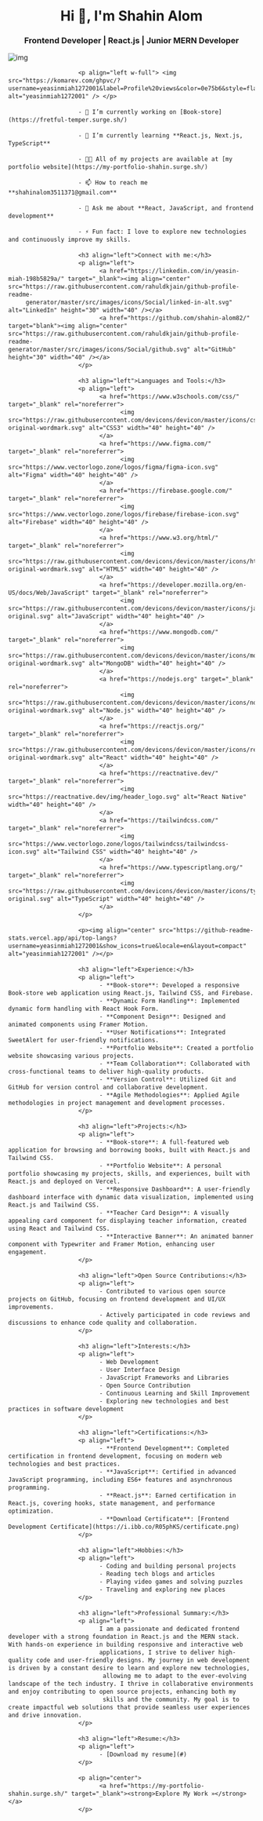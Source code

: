 <h1 align="center">Hi 👋, I'm Shahin Alom</h1>
                  <h3 align="center">Frontend Developer | React.js | Junior MERN Developer</h3>
                  <img height='250' width='1100' src="https://i.ibb.co/1vdN72X/Purple-Abstract-Graphic-Design-Linked-In-Article-Cover-Image-1.png" alt="img">

                        <p align="left w-full"> <img src="https://komarev.com/ghpvc/?username=yeasinmiah1272001&label=Profile%20views&color=0e75b6&style=flat" alt="yeasinmiah1272001" /> </p>

                        - 🔭 I’m currently working on [Book-store](https://fretful-temper.surge.sh/)

                        - 🌱 I’m currently learning **React.js, Next.js, TypeScript**

                        - 👨‍💻 All of my projects are available at [my portfolio website](https://my-portfolio-shahin.surge.sh/)

                        - 📫 How to reach me **shahinalom3511371@gmail.com**

                        - 💬 Ask me about **React, JavaScript, and frontend development**

                        - ⚡ Fun fact: I love to explore new technologies and continuously improve my skills.

                        <h3 align="left">Connect with me:</h3>
                        <p align="left">
                              <a href="https://linkedin.com/in/yeasin-miah-198b5829a/" target="_blank"><img align="center" src="https://raw.githubusercontent.com/rahuldkjain/github-profile-readme- 
         generator/master/src/images/icons/Social/linked-in-alt.svg" alt="LinkedIn" height="30" width="40" /></a>
                              <a href="https://github.com/shahin-alom82/" target="blank"><img align="center" src="https://raw.githubusercontent.com/rahuldkjain/github-profile-readme- 
    generator/master/src/images/icons/Social/github.svg" alt="GitHub" height="30" width="40" /></a>
                        </p>

                        <h3 align="left">Languages and Tools:</h3>
                        <p align="left">
                              <a href="https://www.w3schools.com/css/" target="_blank" rel="noreferrer">
                                    <img src="https://raw.githubusercontent.com/devicons/devicon/master/icons/css3/css3-original-wordmark.svg" alt="CSS3" width="40" height="40" />
                              </a>
                              <a href="https://www.figma.com/" target="_blank" rel="noreferrer">
                                    <img src="https://www.vectorlogo.zone/logos/figma/figma-icon.svg" alt="Figma" width="40" height="40" />
                              </a>
                              <a href="https://firebase.google.com/" target="_blank" rel="noreferrer">
                                    <img src="https://www.vectorlogo.zone/logos/firebase/firebase-icon.svg" alt="Firebase" width="40" height="40" />
                              </a>
                              <a href="https://www.w3.org/html/" target="_blank" rel="noreferrer">
                                    <img src="https://raw.githubusercontent.com/devicons/devicon/master/icons/html5/html5-original-wordmark.svg" alt="HTML5" width="40" height="40" />
                              </a>
                              <a href="https://developer.mozilla.org/en-US/docs/Web/JavaScript" target="_blank" rel="noreferrer">
                                    <img src="https://raw.githubusercontent.com/devicons/devicon/master/icons/javascript/javascript-original.svg" alt="JavaScript" width="40" height="40" />
                              </a>
                              <a href="https://www.mongodb.com/" target="_blank" rel="noreferrer">
                                    <img src="https://raw.githubusercontent.com/devicons/devicon/master/icons/mongodb/mongodb-original-wordmark.svg" alt="MongoDB" width="40" height="40" />
                              </a>
                              <a href="https://nodejs.org" target="_blank" rel="noreferrer">
                                    <img src="https://raw.githubusercontent.com/devicons/devicon/master/icons/nodejs/nodejs-original-wordmark.svg" alt="Node.js" width="40" height="40" />
                              </a>
                              <a href="https://reactjs.org/" target="_blank" rel="noreferrer">
                                    <img src="https://raw.githubusercontent.com/devicons/devicon/master/icons/react/react-original-wordmark.svg" alt="React" width="40" height="40" />
                              </a>
                              <a href="https://reactnative.dev/" target="_blank" rel="noreferrer">
                                    <img src="https://reactnative.dev/img/header_logo.svg" alt="React Native" width="40" height="40" />
                              </a>
                              <a href="https://tailwindcss.com/" target="_blank" rel="noreferrer">
                                    <img src="https://www.vectorlogo.zone/logos/tailwindcss/tailwindcss-icon.svg" alt="Tailwind CSS" width="40" height="40" />
                              </a>
                              <a href="https://www.typescriptlang.org/" target="_blank" rel="noreferrer">
                                    <img src="https://raw.githubusercontent.com/devicons/devicon/master/icons/typescript/typescript-original.svg" alt="TypeScript" width="40" height="40" />
                              </a>
                        </p>

                        <p><img align="center" src="https://github-readme-stats.vercel.app/api/top-langs?username=yeasinmiah1272001&show_icons=true&locale=en&layout=compact" alt="yeasinmiah1272001" /></p>

                        <h3 align="left">Experience:</h3>
                        <p align="left">
                              - **Book-store**: Developed a responsive Book-store web application using React.js, Tailwind CSS, and Firebase.
                              - **Dynamic Form Handling**: Implemented dynamic form handling with React Hook Form.
                              - **Component Design**: Designed and animated components using Framer Motion.
                              - **User Notifications**: Integrated SweetAlert for user-friendly notifications.
                              - **Portfolio Website**: Created a portfolio website showcasing various projects.
                              - **Team Collaboration**: Collaborated with cross-functional teams to deliver high-quality products.
                              - **Version Control**: Utilized Git and GitHub for version control and collaborative development.
                              - **Agile Methodologies**: Applied Agile methodologies in project management and development processes.
                        </p>

                        <h3 align="left">Projects:</h3>
                        <p align="left">
                              - **Book-store**: A full-featured web application for browsing and borrowing books, built with React.js and Tailwind CSS.
                              - **Portfolio Website**: A personal portfolio showcasing my projects, skills, and experiences, built with React.js and deployed on Vercel.
                              - **Responsive Dashboard**: A user-friendly dashboard interface with dynamic data visualization, implemented using React.js and Tailwind CSS.
                              - **Teacher Card Design**: A visually appealing card component for displaying teacher information, created using React and Tailwind CSS.
                              - **Interactive Banner**: An animated banner component with Typewriter and Framer Motion, enhancing user engagement.
                        </p>

                        <h3 align="left">Open Source Contributions:</h3>
                        <p align="left">
                              - Contributed to various open source projects on GitHub, focusing on frontend development and UI/UX improvements.
                              - Actively participated in code reviews and discussions to enhance code quality and collaboration.
                        </p>

                        <h3 align="left">Interests:</h3>
                        <p align="left">
                              - Web Development
                              - User Interface Design
                              - JavaScript Frameworks and Libraries
                              - Open Source Contribution
                              - Continuous Learning and Skill Improvement
                              - Exploring new technologies and best practices in software development
                        </p>

                        <h3 align="left">Certifications:</h3>
                        <p align="left">
                              - **Frontend Development**: Completed certification in frontend development, focusing on modern web technologies and best practices.
                              - **JavaScript**: Certified in advanced JavaScript programming, including ES6+ features and asynchronous programming.
                              - **React.js**: Earned certification in React.js, covering hooks, state management, and performance optimization.
                              - **Download Certificate**: [Frontend Development Certificate](https://i.ibb.co/R05phKS/certificate.png)
                        </p>

                        <h3 align="left">Hobbies:</h3>
                        <p align="left">
                              - Coding and building personal projects
                              - Reading tech blogs and articles
                              - Playing video games and solving puzzles
                              - Traveling and exploring new places
                        </p>

                        <h3 align="left">Professional Summary:</h3>
                        <p align="left">
                              I am a passionate and dedicated frontend developer with a strong foundation in React.js and the MERN stack. With hands-on experience in building responsive and interactive web 
                              applications, I strive to deliver high-quality code and user-friendly designs. My journey in web development is driven by a constant desire to learn and explore new technologies, 
                               allowing me to adapt to the ever-evolving landscape of the tech industry. I thrive in collaborative environments and enjoy contributing to open source projects, enhancing both my 
                               skills and the community. My goal is to create impactful web solutions that provide seamless user experiences and drive innovation.
                        </p>

                        <h3 align="left">Resume:</h3>
                        <p align="left">
                              - [Download my resume](#)
                        </p>

                        <p align="center">
                              <a href="https://my-portfolio-shahin.surge.sh/" target="_blank"><strong>Explore My Work »</strong></a>
                        </p>

